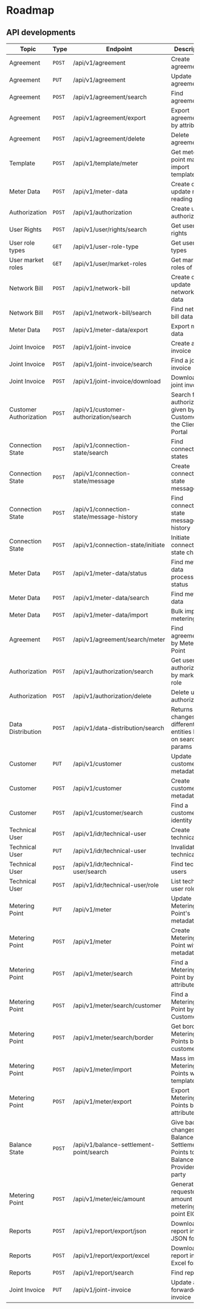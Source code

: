 # Roadmap

## API developments

| Topic                  | Type   | Endpoint                                 | Description                                                                      | Deployment |
| ---------------------- | ------ | ---------------------------------------- | -------------------------------------------------------------------------------- | ---------- |
| Agreement              | `POST` | /api/v1/agreement                        | Create agreement                                                                 | Deployed   |
| Agreement              | `PUT`  | /api/v1/agreement                        | Update agreement                                                                 | Deployed   |
| Agreement              | `POST` | /api/v1/agreement/search                 | Find agreements                                                                  | Deployed   |
| Agreement              | `POST` | /api/v1/agreement/export                 | Export agreements by attributes                                                  | Deployed   |
| Agreement              | `POST` | /api/v1/agreement/delete                 | Delete agreement                                                                 | Deployed   |
| Template               | `POST` | /api/v1/template/meter                   | Get metering point mass import templates                                         | Deployed   |
| Meter Data             | `POST` | /api/v1/meter-data                       | Create or update meter reading data                                              | Deployed   |
| Authorization          | `POST` | /api/v1/authorization                    | Create user authorization                                                        | Deployed   |
| User Rights            | `POST` | /api/v1/user/rights/search               | Get user rights                                                                  | Deployed   |
| User role types        | `GET`  | /api/v1/user-role-type                   | Get user role types                                                              | Deployed   |
| User market roles      | `GET`  | /api/v1/user/market-roles                | Get market roles of user                                                         | Deployed   |
| Network Bill           | `POST` | /api/v1/network-bill                     | Create or update network bill data                                               | Deployed   |
| Network Bill           | `POST` | /api/v1/network-bill/search              | Find network bill data                                                           | Deployed   |
| Meter Data             | `POST` | /api/v1/meter-data/export                | Export meter data                                                                | Deployed   |
| Joint Invoice          | `POST` | /api/v1/joint-invoice                    | Create a joint invoice                                                           | Deployed   |
| Joint Invoice          | `POST` | /api/v1/joint-invoice/search             | Find a joint invoice                                                             | Deployed   |
| Joint Invoice          | `POST` | /api/v1/joint-invoice/download           | Download a joint invoice                                                         | Deployed   |
| Customer Authorization | `POST` | /api/v1/customer-authorization/search    | Search for authorizations given by the Customer in the Client Portal             | Deployed   |
| Connection State       | `POST` | /api/v1/connection-state/search          | Find connection states                                                           | Deployed   |
| Connection State       | `POST` | /api/v1/connection-state/message         | Create connection state message                                                  | Deployed   |
| Connection State       | `POST` | /api/v1/connection-state/message-history | Find connection state message history                                            | Deployed   |
| Connection State       | `POST` | /api/v1/connection-state/initiate        | Initiate connection state change                                                 | Deployed   |
| Meter Data             | `POST` | /api/v1/meter-data/status                | Find meter data processing status                                                | Deployed   |
| Meter Data             | `POST` | /api/v1/meter-data/search                | Find meter data                                                                  | Deployed   |
| Meter Data             | `POST` | /api/v1/meter-data/import                | Bulk import of metering data                                                     | Deployed   |
| Agreement              | `POST` | /api/v1/agreement/search/meter           | Find agreements by Metering Point                                                | Deployed   |
| Authorization          | `POST` | /api/v1/authorization/search             | Get user authorizations by market role                                           | Deployed   |
| Authorization          | `POST` | /api/v1/authorization/delete             | Delete user authorization                                                        | Deployed   |
| Data Distribution      | `POST` | /api/v1/data-distribution/search         | Returns changes of different entities based on search params                     | Deployed   |
| Customer               | `PUT`  | /api/v1/customer                         | Update customer with metadata                                                    | Deployed   |
| Customer               | `POST` | /api/v1/customer                         | Create customer with metadata                                                    | Deployed   |
| Customer               | `POST` | /api/v1/customer/search                  | Find a customer by identity                                                      | Deployed   |
| Technical User         | `POST` | /api/v1/idr/technical-user               | Create technical user                                                            | Deployed   |
| Technical User         | `PUT`  | /api/v1/idr/technical-user               | Invalidate technical user                                                        | Deployed   |
| Technical User         | `POST` | /api/v1/idr/technical-user/search        | Find technical users                                                             | Deployed   |
| Technical User         | `POST` | /api/v1/idr/technical-user/role          | List technical user roles                                                        | Deployed   |
| Metering Point         | `PUT`  | /api/v1/meter                            | Update Metering Point's metadata                                                 | Deployed   |
| Metering Point         | `POST` | /api/v1/meter                            | Create Metering Point with metadata                                              | Deployed   |
| Metering Point         | `POST` | /api/v1/meter/search                     | Find a Metering Point by attributes                                              | Deployed   |
| Metering Point         | `POST` | /api/v1/meter/search/customer            | Find a Metering Point by Customer EIC                                            | Deployed   |
| Metering Point         | `POST` | /api/v1/meter/search/border              | Get border Metering Points by customer                                           | Deployed   |
| Metering Point         | `POST` | /api/v1/meter/import                     | Mass import Metering Points with template                                        | Deployed   |
| Metering Point         | `POST` | /api/v1/meter/export                     | Export Metering Points by attributes                                             | Deployed   |
| Balance State          | `POST` | /api/v1/balance-settlement-point/search  | Give back the changes in Balance Settlement Points to the Balance Provider party | Deployed   |
| Metering Point         | `POST` | /api/v1/meter/eic/amount                 | Generate the requested amount of metering point EICs                             | Deployed   |
| Reports                | `POST` | /api/v1/report/export/json               | Download report in JSON format                                                   | 2024.03.31 |
| Reports                | `POST` | /api/v1/report/export/excel              | Download report in Excel format                                                  | 2024.03.31 |
| Reports                | `POST` | /api/v1/report/search                    | Find reports                                                                     | 2024.03.31 |
| Joint Invoice          | `PUT`  | /api/v1/joint-invoice                    | Update a forwarded invoice                                                       | 2024.05.15 |

